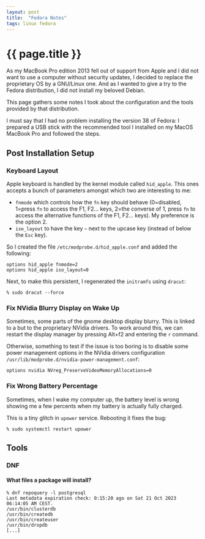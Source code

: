 ```yaml
---
layout: post
title:  "Fedora Notes"
tags: linux fedora
---
```


# {{ page.title }}

As my MacBook Pro edition 2013 fell out of support from Apple and I did not
want to use a computer without security updates, I decided to replace the
proprietary OS by a GNU/Linux one. And as I wanted to give a try to the Fedora
distribution, I did not install my beloved Debian.

This page gathers some notes I took about the configuration and the tools
provided by that distribution.

I must say that I had no problem installing the version 38 of Fedora: I
prepared a USB stick with the recommended tool I installed on my MacOS
MacBook Pro and followed the steps.

## Post Installation Setup

### Keyboard Layout

Apple keyboard is handled by the kernel module called `hid_apple`. This ones
accepts a bunch of parameters amongst which two are interesting to me:
* `fnmode` which controls how the `fn` key should behave (0=disabled, 1=press
  `fn` to access the F1, F2... keys, 2=the converse of 1, press `fn` to
  access the alternative functions of the F1, F2... keys). My preference is the
  option 2.
* `iso_layout` to have the key `~` next to the upcase key (instead of below the
  `Esc` key).

So I created the file `/etc/modprobe.d/hid_apple.conf` and added the following:

```
options hid_apple fnmode=2
options hid_apple iso_layout=0
```

Next, to make this persistent, I regenerated the `initramfs` using `dracut`:

```
% sudo dracut --force
```

### Fix NVidia Blurry Display on Wake Up

Sometimes, some parts of the gnome desktop display blurry. This is linked to a
but to the proprietary NVidia drivers. To work around this, we can restart the
display manager by pressing Alt+f2 and entering the `r` command.

Otherwise, something to test if the issue is too boring is to disable some
power management options in the NVidia drivers configuration
`/usr/lib/modprobe.d/nvidia-power-management.conf`:

```
options nvidia NVreg_PreserveVideoMemoryAllocations=0
```

### Fix Wrong Battery Percentage

Sometimes, when I wake my computer up, the battery level is wrong showing me a
few percents when my battery is actually fully charged.

This is a tiny glitch in `upower` service. Rebooting it fixes the bug:

```
% sudo systemctl restart upower
```

## Tools

### DNF

#### What files a package will install?

```
% dnf repoquery -l postgresql
Last metadata expiration check: 0:15:20 ago on Sat 21 Oct 2023 06:14:05 AM CEST.
/usr/bin/clusterdb
/usr/bin/createdb
/usr/bin/createuser
/usr/bin/dropdb
[...]
```
